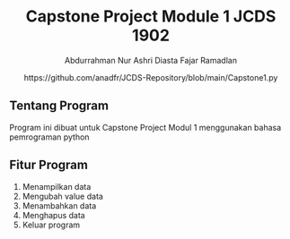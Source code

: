 <h1 align="center">Capstone Project Module 1 JCDS 1902</h1>
<p align="center">Abdurrahman Nur Ashri Diasta Fajar Ramadlan</p>
<p align='center'>https://github.com/anadfr/JCDS-Repository/blob/main/Capstone1.py</p>

<h2>Tentang Program</h2>

Program ini dibuat untuk Capstone Project Modul 1 menggunakan bahasa pemrograman python

<h2>Fitur Program</h2>

1. Menampilkan data
2. Mengubah value data
3. Menambahkan data
4. Menghapus data
5. Keluar program
